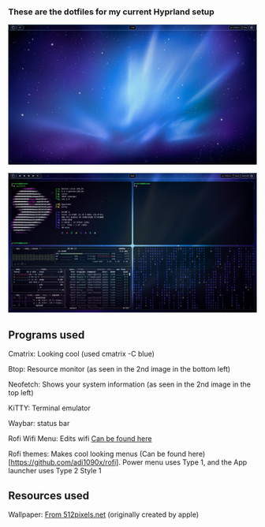 ### These are the dotfiles for my current Hyprland setup

<p align="center">
  <img src="github/rice_1.png?raw=true" />
</p>
<p align="center">
  <img src="github/rice_2.png?raw=true" />
</p>

## Programs used
Cmatrix: Looking cool (used cmatrix -C blue)

Btop: Resource monitor (as seen in the 2nd image in the bottom left)

Neofetch: Shows your system information (as seen in the 2nd image in the top left)

KiTTY: Terminal emulator

Waybar: status bar

Rofi Wifi Menu: Edits wifi [Can be found here](https://github.com/ericmurphyxyz/rofi-wifi-menu)

Rofi themes: Makes cool looking menus (Can be found here)[https://github.com/adi1090x/rofi]. Power menu uses Type 1, and the App launcher uses Type 2 Style 1

## Resources used
Wallpaper: [From 512pixels.net](https://512pixels.net/downloads/macos-wallpapers-6k/10-6-Server-6k.jpg) (originally created by apple)
